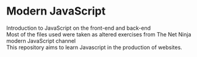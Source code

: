# Modern JavaScript
Introduction to JavaScript on the front-end and back-end
<br> Most of the files used were taken as altered exercises from The Net Ninja modern JavaScript channel
<br> This repository aims to learn Javascript in the production of websites.
